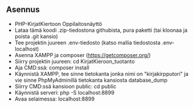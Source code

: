 ## Asennus

- PHP-KirjatKiertoon Oppilaitosnäyttö
- Lataa tämä koodi .zip-tiedostona githubista, pura paketti  (tai kloonaa ja poista .git kansio)
- Tee projektin juureen .env-tiedosto (katso mallia tiedostosta .env-localhost)
- Asenna XAMPP ja composer (https://getcomposer.org/)
- Siirry projektin juureen: cd KirjatKieroon_tuotanto 
- Aja CMD:ssä: composer install
- Käynnistä XAMPP, tee sinne tietokanta jonka nimi on "kirjakirpputori" ja vie sinne PhpMyAdminillä tietokanta kansiosta database_dump
- Siirry CMD:ssä kansioon public: cd public
- Käynnistä serveri: php -S localhost:8899
- Avaa selaimessa: localhost:8899
